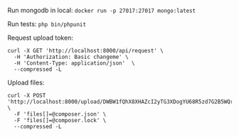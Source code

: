 Run mongodb in local: `docker run -p 27017:27017 mongo:latest`

Run tests: `php bin/phpunit`

Request upload token:

```
curl -X GET 'http://localhost:8000/api/request' \
  -H 'Authorization: Basic changeme' \
  -H 'Content-Type: application/json'  \
  --compressed -L
```

Upload files:

```
curl -X POST 'http://localhost:8000/upload/DWBW1fQhX8XHAZcI2yTG3XDogYU68R5zd7G2B5WQrUElO7Z7EyEuK1wGK4VnAp8v' \
  -F 'files[]=@composer.json' \
  -F 'files[]=@composer.lock' \
  --compressed -L
```